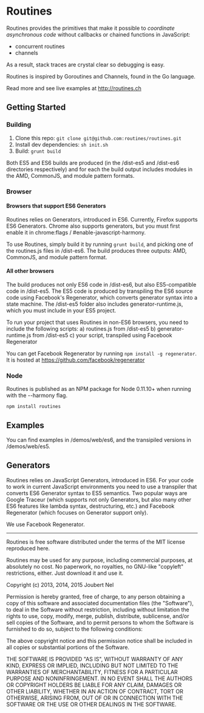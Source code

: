 # Routines

Routines provides the primitives that make it possible to *coordinate asynchronous code* without callbacks or chained functions in JavaScript:
- concurrent routines
- channels

As a result, stack traces are crystal clear so debugging is easy.

Routines is inspired by Goroutines and Channels, found in the Go language.

Read more and see live examples at http://routines.ch

## Getting Started

### Building
1. Clone this repo: `git clone git@github.com:routines/routines.git`
2. Install dev dependencies: `sh init.sh`
3. Build: `grunt build`

Both ES5 and ES6 builds are produced (in the /dist-es5 and /dist-es6 directories respectively) and for each the build output includes modules in the AMD, CommonJS, and module pattern formats.


### Browser

#### Browsers that support ES6 Generators
Routines relies on Generators, introduced in ES6. Currently, Firefox supports ES6 Generators. Chrome also supports generators, but you must first enable it in chrome:flags / #enable-javascript-harmony.

To use Routines, simply build it by running `grunt build`, and picking one of the routines.js files in /dist-es6.
The build produces three outputs: AMD, CommonJS, and module pattern format.

#### All other browsers
The build produces not only ES6 code in /dist-es6, but also ES5-compatible code in /dist-es5. The ES5 code is produced by transpiling the ES6 source code using Facebook's Regenerator, which converts generator syntax into a state machine. The /dist-es5 folder also includes generator-runtime.js, which you must include in your ES5 project.

To run your project that uses Routines in non-ES6 browsers, you need to include the following scripts:
a) routines.js from /dist-es5
b) generator-runtime.js from /dist-es5
c) your script, transpiled using Facebook Regenerator

You can get Facebook Regenerator by running `npm install -g regenerator`. It is hosted at https://github.com/facebook/regenerator


### Node
Routines is published as an NPM package for Node 0.11.10+ when running with the --harmony flag.

`npm install routines`


## Examples
You can find examples in /demos/web/es6, and the transipiled versions in /demos/web/es5.


## Generators

Routines relies on JavaScript Generators, introduced in ES6. For your code to work in current JavaScript environments you need to use a transpiler that converts ES6 Generator syntax to ES5 semantics. Two popular ways are Google Traceur (which supports not only Generators, but also many other ES6 features like lambda syntax, destructuring, etc.) and Facebook Regenerator (which focuses on Generator support only).

We use Facebook Regenerator.








------

Routines is free software distributed under the terms of the MIT license reproduced here.

Routines may be used for any purpose, including commercial purposes, at absolutely no cost.
No paperwork, no royalties, no GNU-like "copyleft" restrictions, either.
Just download it and use it.

Copyright (c) 2013, 2014, 2015 Joubert Nel

Permission is hereby granted, free of charge, to any person obtaining a copy
of this software and associated documentation files (the "Software"), to deal
in the Software without restriction, including without limitation the rights
to use, copy, modify, merge, publish, distribute, sublicense, and/or sell
copies of the Software, and to permit persons to whom the Software is
furnished to do so, subject to the following conditions:

The above copyright notice and this permission notice shall be included in
all copies or substantial portions of the Software.

THE SOFTWARE IS PROVIDED "AS IS", WITHOUT WARRANTY OF ANY KIND, EXPRESS OR
IMPLIED, INCLUDING BUT NOT LIMITED TO THE WARRANTIES OF MERCHANTABILITY,
FITNESS FOR A PARTICULAR PURPOSE AND NONINFRINGEMENT. IN NO EVENT SHALL THE
AUTHORS OR COPYRIGHT HOLDERS BE LIABLE FOR ANY CLAIM, DAMAGES OR OTHER
LIABILITY, WHETHER IN AN ACTION OF CONTRACT, TORT OR OTHERWISE, ARISING FROM,
OUT OF OR IN CONNECTION WITH THE SOFTWARE OR THE USE OR OTHER DEALINGS IN
THE SOFTWARE.
